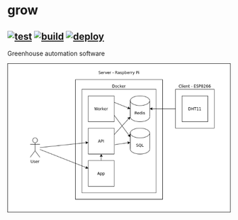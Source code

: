 # grow

[![test](https://github.com/okkema/grow/actions/workflows/test.yaml/badge.svg)](https://github.com/okkema/grow/actions/workflows/test.yaml)
[![build](https://github.com/okkema/grow/actions/workflows/build.yaml/badge.svg)](https://github.com/okkema/grow/actions/workflows/build.yaml)
[![deploy](https://github.com/okkema/grow/actions/workflows/deploy.yaml/badge.svg)](https://github.com/okkema/grow/actions/workflows/deploy.yaml)
---

Greenhouse automation software

![Figure 1](./docs/fig1.png)
